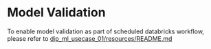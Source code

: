 # Model Validation
To enable model validation as part of scheduled databricks workflow, please refer to [dip_ml_usecase_01/resources/README.md](../resources/README.md)
